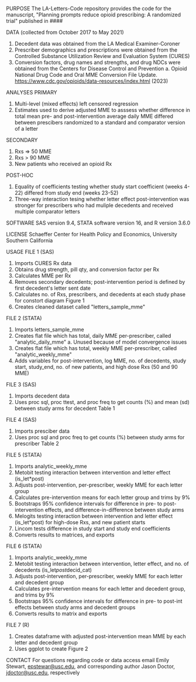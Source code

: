 PURPOSE
The LA-Letters-Code repository provides the code for the manuscript, "Planning prompts reduce opioid prescribing: A randomized trial" published in #### 

DATA (collected from October 2017 to May 2021)
 1. Decedent data was obtained from the LA Medical Examiner-Coroner
 2. Prescriber demographics and prescriptions were obtained from the Controlled Substance Utilization Review and Evaluation System (CURES)
 3. Conversion factors, drug names and strengths, and drug NDCs were obtained from the Centers for Disease Control and Prevention 
    a. Opioid National Drug Code and Oral MME Conversion File Update. https://www.cdc.gov/opioids/data-resources/index.html (2023)

ANALYSES 
  PRIMARY
  1.  Multi-level (mixed effects) left censored regression
  2.  Estimates used to derive adjusted MME to asssess whether difference in total mean pre- and post-intervention average daily MME differed between prescibers
  randomized to a standard and comparator version of a letter

  SECONDARY
  1. Rxs => 50 MME
  2. Rxs > 90 MME
  3. New patients who received an opioid Rx
     
  POST-HOC
  1. Equality of coefficients testing whether study start coefficient (weeks 4-22) differed from study end (weeks 23-52)
  2. Three-way interaction tesing whether letter effect post-intervention was stronger for prescribers who had muliple decedents and received multiple comparator letters
     
SOFTWARE
SAS version 9.4, STATA software version 16, and R version 3.6.0

LICENSE
Schaeffer Center for Health Policy and Economics, University Southern California

USAGE 
  FILE 1 (SAS)
  1. Imports CURES Rx data 
  2. Obtains drug strength, pill qty, and conversion factor per Rx
  3. Calculates MME per Rx
  4. Removes secondary decedents; post-intervention period is defined by first decedent's letter sent date 
  5. Calculates no. of Rxs, prescribers, and decedents at each study phase for constort diagram Figure 1
  6. Creates cleaned dataset called "letters_sample_mme"

  FILE 2 (STATA)
  1. Imports letters_sample_mme
  2. Creates flat file which has total, daily MME per-prescriber, called "analytic_daily_mme"
     a. Unused because of model convergence issues
  3. Creates flat file which has total, weekly MME per-prescriber, called "analytic_weekly_mme"
  4. Adds variables for post-intervention, log MME, no. of decedents, study start, study_end, no. of new patients, and high dose Rxs (50 and 90 MME)

  FILE 3 (SAS)
  1. Imports decedent data
  2. Uses proc sql, proc ttest, and proc freq to get counts (%) and mean (sd) between study arms for decedent Table 1

  FILE 4 (SAS)
  1. Imports presciber data
  2. Uses proc sql and proc freq to get counts (%) between study arms for prescriber Table 2

  FILE 5 (STATA)
  1. Imports analytic_weekly_mme
  2. Metobit testing interaction between intervention and letter effect (is_let*post)
  3. Adjusts post-intervention, per-prescriber, weekly MME for each letter group
  4. Calculates pre-intervention means for each letter group and trims by 9%
  5. Bootstraps 95% confidence intervals for difference in pre- to post-intervention effects, and difference-in-difference between study arms
  6. Melogits testing interaction between intervention and letter effect (is_let*post) for high-dose Rxs, and new patient starts
  7. Lincom tests difference in study start and study end coefficients
  8. Converts results to matrices, and exports

  FILE 6 (STATA)
  1. Imports analytic_weekly_mme
  2. Metobit testing interaction between intervention, letter effect, and no. of decedents (is_let*post*decid_cat)
  3. Adjusts post-intervention, per-prescriber, weekly MME for each letter and decedent group
  4. Calculates pre-intervention means for each letter and decedent group, and trims by 9%
  5. Bootstraps 95% confidence intervals for difference in pre- to post-int effects between study arms and decedent groups
  6. Converts results to matrix and exports

  FILE 7 (R) 
  1. Creates dataframe with adjusted post-intervention mean MME by each letter and decedent group
  2. Uses ggplot to create Figure 2

CONTACT
For questions regarding code or data access email Emily Stewart, epstewar@usc.edu, and corresponding author Jason Doctor, jdoctor@usc.edu, respectively 
